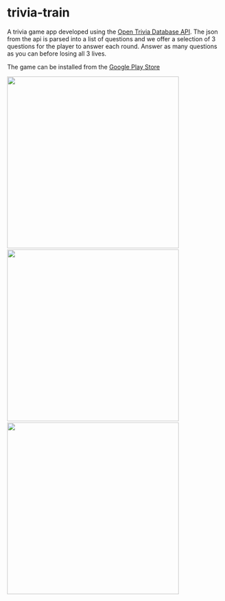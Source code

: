 # trivia-train
A trivia game app developed using the <a href="https://opentdb.com/api_config.php">Open Trivia Database API</a>. The json from the api is parsed into a list of questions and we offer a selection of 3 questions for the player to answer each round. Answer as many questions as you can before losing all 3 lives.

The game can be installed from the <a href="https://play.google.com/store/apps/details?id=com.CoolGames.signal">Google Play Store</a>

<div>
  <img src="https://user-images.githubusercontent.com/46363213/86196728-b3dda000-bb08-11ea-9754-8fe0eee55632.png" height="400sp"> &nbsp;
  <img src="https://user-images.githubusercontent.com/46363213/86196737-bc35db00-bb08-11ea-85a1-37f7f831fa08.png" height="400sp"> &nbsp;
  <img src="https://user-images.githubusercontent.com/46363213/86196751-c1932580-bb08-11ea-83a8-424fc6b1b732.png" height="400sp">
</div>
